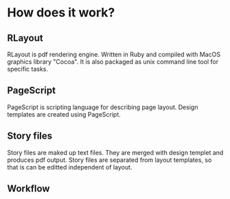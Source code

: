 # How does it work?

## RLayout

RLayout is pdf rendering engine. Written in Ruby and compiled with MacOS graphics library "Cocoa". It is also packaged as unix command line tool for specific tasks.

## PageScript

PageScript is scripting language for describing page layout. Design templates are created using PageScript.

## Story files
Story files are maked up text files. They are merged with design templet and produces pdf output. Story files are separated from layout templates, so that is can be editted independent of layout.

## Workflow
  